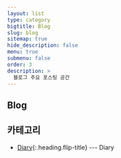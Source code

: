 ```yaml
---
layout: list
type: category
bigtitle: Blog
slug: blog
sitemap: true
hide_description: false
menu: true
submenu: false
order: 3
description: >
  블로그 주요 포스팅 공간
---
```


## Blog

## 카테고리

* [Diary]{:.heading.flip-title} --- Diary  

[Diary]: /diary/